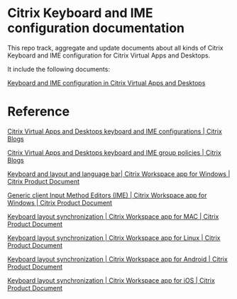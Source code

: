 # Citrix Keyboard and IME configuration documentation

This repo track, aggregate and update documents about all kinds of Citrix Keyboard and IME configuration for Citrix Virtual Apps and Desktops.

It include the following documents:

<a href="./kbime-config/keyboard-and-ime-configuration.md">Keyboard and IME configuration in Citrix Virtual Apps and Desktops</a>



# Reference

[Citrix Virtual Apps and Desktops keyboard and IME configurations | Citrix Blogs](https://www.citrix.com/blogs/2020/04/22/citrix-virtual-apps-and-desktops-keyboard-and-ime-configurations/)

[Citrix Virtual Apps and Desktops keyboard and IME group policies | Citrix Blogs](https://www.citrix.com/blogs/2020/07/30/citrix-virtual-apps-and-desktops-keyboard-and-ime-group-policies/)

[Keyboard and layout and language bar| Citrix Workspace app for Windows | Citrix Product Document](https://docs.citrix.com/en-us/citrix-workspace-app-for-windows/configure.html#keyboard-layout-and-language-bar)

[Generic client Input Method Editors (IME) | Citrix Workspace app for Windows | Citrix Product Document](https://docs.citrix.com/en-us/citrix-workspace-app-for-windows/configure.html#generic-client-input-method-editors-ime)

[Keyboard layout synchronization | Citrix Workspace app for MAC | Citrix Product Document](https://docs.citrix.com/en-us/citrix-workspace-app-for-mac/configure.html#keyboard-layout-synchronization)

[Keyboard layout synchronization | Citrix Workspace app for Linux | Citrix Product Document](https://docs.citrix.com/en-us/citrix-workspace-app-for-linux/configure-xenapp.html#keyboard-layout-synchronization)

[Keyboard layout synchronization | Citrix Workspace app for Android | Citrix Product Document](https://docs.citrix.com/en-us/citrix-workspace-app-for-android/configure.html#keyboard-layout-synchronization)

[Keyboard layout synchronization | Citrix Workspace app for iOS | Citrix Product Document](https://docs.citrix.com/en-us/citrix-workspace-app-for-ios/configure.html#keyboard-layout-synchronization)
